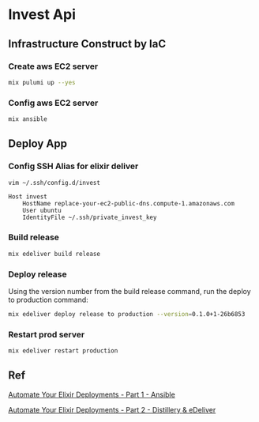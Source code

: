 # Invest Api

## Infrastructure Construct by IaC

### Create aws EC2 server

```bash
mix pulumi up --yes
```

### Config aws EC2 server

```bash
mix ansible
```

## Deploy App

### Config SSH Alias for elixir deliver

```bash
vim ~/.ssh/config.d/invest
```

```text
Host invest
    HostName replace-your-ec2-public-dns.compute-1.amazonaws.com
    User ubuntu
    IdentityFile ~/.ssh/private_invest_key
```

### Build release

```bash
mix edeliver build release
```

### Deploy release

Using the version number from the build release command, run the deploy to production command:

```bash
mix edeliver deploy release to production --version=0.1.0+1-26b6853
```

### Restart prod server

```bash
mix edeliver restart production
```

## Ref

[Automate Your Elixir Deployments - Part 1 - Ansible](https://hashrocket.com/blog/posts/automate-your-elixir-deployments-part-1-ansible#setting-up-nginx)

[Automate Your Elixir Deployments - Part 2 - Distillery & eDeliver](https://hashrocket.com/blog/posts/automate-your-elixir-deployments-part-2-distillery-edeliver#assumptions)